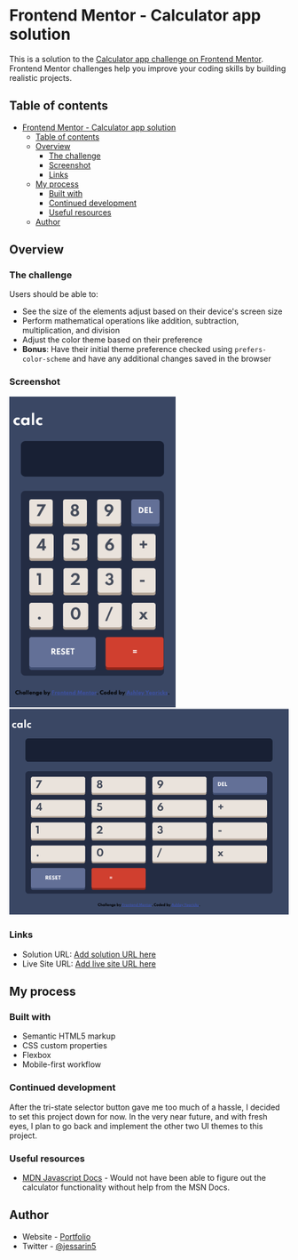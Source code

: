 # Frontend Mentor - Calculator app solution

This is a solution to the [Calculator app challenge on Frontend Mentor](https://www.frontendmentor.io/challenges/calculator-app-9lteq5N29). Frontend Mentor challenges help you improve your coding skills by building realistic projects. 

## Table of contents

- [Frontend Mentor - Calculator app solution](#frontend-mentor---calculator-app-solution)
  - [Table of contents](#table-of-contents)
  - [Overview](#overview)
    - [The challenge](#the-challenge)
    - [Screenshot](#screenshot)
    - [Links](#links)
  - [My process](#my-process)
    - [Built with](#built-with)
    - [Continued development](#continued-development)
    - [Useful resources](#useful-resources)
  - [Author](#author)


## Overview

### The challenge

Users should be able to:

- See the size of the elements adjust based on their device's screen size
- Perform mathematical operations like addition, subtraction, multiplication, and division
- Adjust the color theme based on their preference
- **Bonus**: Have their initial theme preference checked using `prefers-color-scheme` and have any additional changes saved in the browser

### Screenshot

<img src="images/mobile-screen.png" width=300>
<img src="images/desktop-screen.png" width=600>


### Links

- Solution URL: [Add solution URL here](https://your-solution-url.com)
- Live Site URL: [Add live site URL here](https://your-live-site-url.com)


## My process

### Built with

- Semantic HTML5 markup
- CSS custom properties
- Flexbox
- Mobile-first workflow



### Continued development

After the tri-state selector button gave me too much of a hassle, I decided to set this project down for now. In the very near future, and with fresh eyes, I plan to go back and implement the other two UI themes to this project.


### Useful resources

- [MDN Javascript Docs](https://developer.mozilla.org/en-US/docs/Web/JavaScript) - Would not have been able to figure out the calculator functionality without help from the MSN Docs.


## Author

- Website - [Portfolio](https://www.yearicks.dev)
- Twitter - [@jessarin5](https://www.twitter.com/jessarin5)
